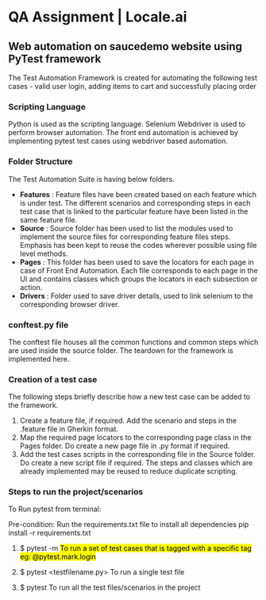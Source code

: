 # **QA Assignment | Locale.ai**
## Web automation on saucedemo website using PyTest framework

The Test Automation Framework is created for automating the following test cases - valid user login, adding items to cart and successfully placing order
### Scripting Language

Python is used as the scripting language. 
Selenium Webdriver is used to perform browser automation. The front end automation is achieved by implementing pytest test cases using webdriver based automation.

### Folder Structure

The Test Automation Suite is having below folders.

- **Features** : Feature files have been created based on each feature which is under test. The different scenarios and corresponding steps in each test case that is linked to the particular feature have been listed in the same feature file.
- **Source** : Source folder has been used to list the modules used to implement the source files for corresponding feature files steps. Emphasis has been kept to reuse the codes wherever possible using file level methods.
- **Pages** : This folder has been used to save the locators for each page in case of Front End Automation. Each file corresponds to each page in the UI and contains classes which groups the locators in each subsection or action.
- **Drivers** : Folder used to save driver details, used to link selenium to the corresponding browser driver.


### conftest.py file

The conftest file houses all the common functions and common steps which are used inside the source folder. The teardown for the framework is implemented here.

### Creation of a test case

The following steps briefly describe how a new test case can be added to the framework.

1. Create a feature file, if required. Add the scenario and steps in the .feature file in Gherkin format.
2. Map the required page locators to the corresponding page class in the Pages folder. Do create a new page file in .py format if required.
3. Add the test cases scripts in the corresponding file in the Source folder. Do create a new script file if required. The steps and classes which are already implemented may be reused to reduce duplicate scripting.

### Steps to run the project/scenarios 

To Run pytest from terminal:

Pre-condition: Run the requirements.txt file to install all dependencies
pip install -r requirements.txt

1. $ pytest -m <mark name> 
To run a set of test cases that is tagged with a specific tag eg: @pytest.mark.login

2. $ pytest <testfilename.py>
To run a single test file 

3. $ pytest
To run all the test files/scenarios in the project



